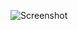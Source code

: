 ![Screenshot](https://raw.githubusercontent.com/Cryakl/Ultimate-RAT-Collection/refs/heads/main/BLoggerController/B-Logger%20Controller/Screenshot.png)
